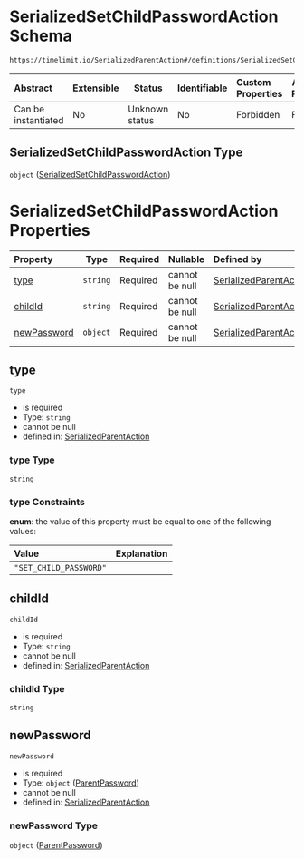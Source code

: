 # SerializedSetChildPasswordAction Schema

```txt
https://timelimit.io/SerializedParentAction#/definitions/SerializedSetChildPasswordAction
```




| Abstract            | Extensible | Status         | Identifiable | Custom Properties | Additional Properties | Access Restrictions | Defined In                                                                                        |
| :------------------ | ---------- | -------------- | ------------ | :---------------- | --------------------- | ------------------- | ------------------------------------------------------------------------------------------------- |
| Can be instantiated | No         | Unknown status | No           | Forbidden         | Forbidden             | none                | [SerializedParentAction.schema.json\*](SerializedParentAction.schema.json "open original schema") |

## SerializedSetChildPasswordAction Type

`object` ([SerializedSetChildPasswordAction](serializedparentaction-definitions-serializedsetchildpasswordaction.md))

# SerializedSetChildPasswordAction Properties

| Property                    | Type     | Required | Nullable       | Defined by                                                                                                                                                                                                                              |
| :-------------------------- | -------- | -------- | -------------- | :-------------------------------------------------------------------------------------------------------------------------------------------------------------------------------------------------------------------------------------- |
| [type](#type)               | `string` | Required | cannot be null | [SerializedParentAction](serializedparentaction-definitions-serializedsetchildpasswordaction-properties-type.md "https&#x3A;//timelimit.io/SerializedParentAction#/definitions/SerializedSetChildPasswordAction/properties/type")       |
| [childId](#childid)         | `string` | Required | cannot be null | [SerializedParentAction](serializedparentaction-definitions-serializedsetchildpasswordaction-properties-childid.md "https&#x3A;//timelimit.io/SerializedParentAction#/definitions/SerializedSetChildPasswordAction/properties/childId") |
| [newPassword](#newpassword) | `object` | Required | cannot be null | [SerializedParentAction](serializedparentaction-definitions-parentpassword.md "https&#x3A;//timelimit.io/SerializedParentAction#/definitions/SerializedSetChildPasswordAction/properties/newPassword")                                  |

## type




`type`

-   is required
-   Type: `string`
-   cannot be null
-   defined in: [SerializedParentAction](serializedparentaction-definitions-serializedsetchildpasswordaction-properties-type.md "https&#x3A;//timelimit.io/SerializedParentAction#/definitions/SerializedSetChildPasswordAction/properties/type")

### type Type

`string`

### type Constraints

**enum**: the value of this property must be equal to one of the following values:

| Value                  | Explanation |
| :--------------------- | ----------- |
| `"SET_CHILD_PASSWORD"` |             |

## childId




`childId`

-   is required
-   Type: `string`
-   cannot be null
-   defined in: [SerializedParentAction](serializedparentaction-definitions-serializedsetchildpasswordaction-properties-childid.md "https&#x3A;//timelimit.io/SerializedParentAction#/definitions/SerializedSetChildPasswordAction/properties/childId")

### childId Type

`string`

## newPassword




`newPassword`

-   is required
-   Type: `object` ([ParentPassword](serializedparentaction-definitions-parentpassword.md))
-   cannot be null
-   defined in: [SerializedParentAction](serializedparentaction-definitions-parentpassword.md "https&#x3A;//timelimit.io/SerializedParentAction#/definitions/SerializedSetChildPasswordAction/properties/newPassword")

### newPassword Type

`object` ([ParentPassword](serializedparentaction-definitions-parentpassword.md))
